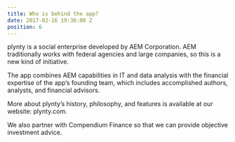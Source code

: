 ```yaml
---
title: Who is behind the app?
date: 2017-02-16 19:36:00 Z
position: 6
---
```


plynty is a social enterprise developed by AEM Corporation. AEM traditionally works with federal agencies and large companies, so this is a new kind of initiative.

The app combines AEM capabilities in IT and data analysis with the financial expertise of the app’s founding team, which includes accomplished authors, analysts, and financial advisors.

More about plynty’s history, philosophy, and features is available at our website: plynty.com.

We also partner with Compendium Finance so that we can provide objective investment advice.